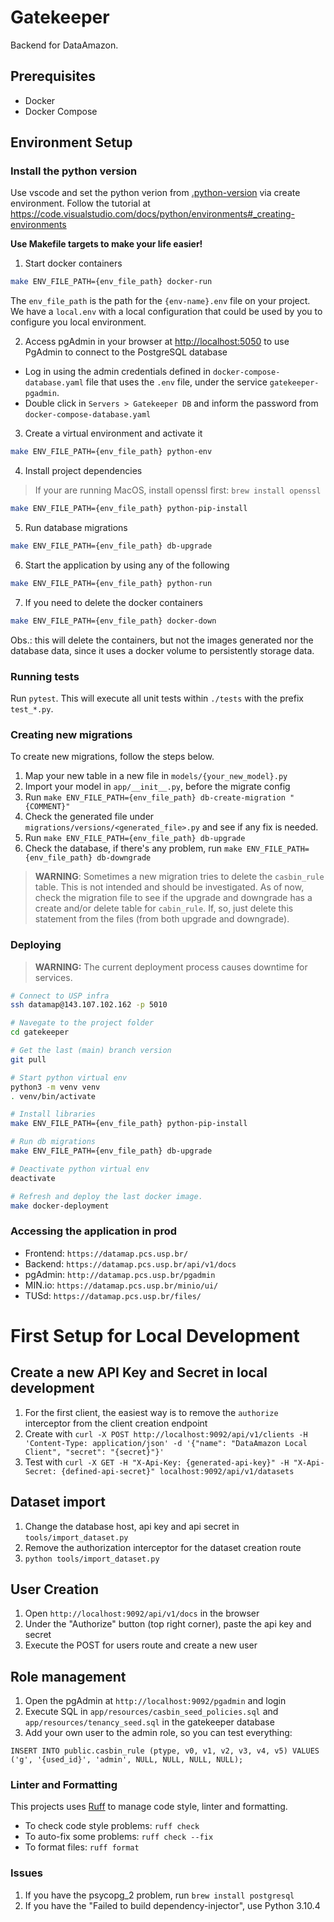 # Gatekeeper

Backend for DataAmazon.

## Prerequisites

- Docker
- Docker Compose



## Environment Setup

### Install the python version

Use vscode and set the python verion from [.python-version](./.python-version) via create environment.
Follow the tutorial at https://code.visualstudio.com/docs/python/environments#_creating-environments

**Use Makefile targets to make your life easier!**

1. Start docker containers

```sh
make ENV_FILE_PATH={env_file_path} docker-run
```

The `env_file_path` is the path for the `{env-name}.env` file on your project. We have a `local.env` with a local configuration that could be used by you 
to configure you local environment.


2. Access pgAdmin in your browser at <http://localhost:5050> to use PgAdmin to connect to
the PostgreSQL database

- Log in using the admin credentials defined in `docker-compose-database.yaml` file that uses the `.env` file, under the service `gatekeeper-pgadmin`.
- Double click in `Servers > Gatekeeper DB` and inform the password from `docker-compose-database.yaml`

3. Create a virtual environment and activate it

```sh
make ENV_FILE_PATH={env_file_path} python-env
```

4. Install project dependencies

> If your are running MacOS, install openssl first:
> `brew install openssl`

```sh
make ENV_FILE_PATH={env_file_path} python-pip-install
```

5. Run database migrations

```sh
make ENV_FILE_PATH={env_file_path} db-upgrade
```

6. Start the application by using any of the following

```sh
make ENV_FILE_PATH={env_file_path} python-run
```

7. If you need to delete the docker containers

```sh
make ENV_FILE_PATH={env_file_path} docker-down
```

Obs.: this will delete the containers, but not the images generated nor the database data, since it uses a docker 
volume to persistently storage data.

### Running tests

Run `pytest`. This will execute all unit tests within `./tests` with the prefix `test_*.py`.

### Creating new migrations

To create new migrations, follow the steps below.

1. Map your new table in a new file in `models/{your_new_model}.py`
2. Import your model in `app/__init__.py`, before the migrate config
3. Run `make ENV_FILE_PATH={env_file_path} db-create-migration "{COMMENT}"`
4. Check the generated file under `migrations/versions/<generated_file>.py` and see if any fix is needed.
5. Run `make ENV_FILE_PATH={env_file_path} db-upgrade`
6. Check the database, if there's any problem, run `make ENV_FILE_PATH={env_file_path} db-downgrade`

> **WARNING**: Sometimes a new migration tries to delete the `casbin_rule` table. This is not intended and should be investigated. As of now, check the migration file to see if the upgrade and downgrade has a create and/or delete table for `cabin_rule`. If, so, just delete this statement from the files (from both upgrade and downgrade).

### Deploying

> **WARNING:** The current deployment process causes downtime for services.

```sh
# Connect to USP infra
ssh datamap@143.107.102.162 -p 5010

# Navegate to the project folder
cd gatekeeper

# Get the last (main) branch version
git pull

# Start python virtual env
python3 -m venv venv
. venv/bin/activate

# Install libraries
make ENV_FILE_PATH={env_file_path} python-pip-install

# Run db migrations
make ENV_FILE_PATH={env_file_path} db-upgrade

# Deactivate python virtual env
deactivate

# Refresh and deploy the last docker image.
make docker-deployment
```

### Accessing the application in prod

* Frontend: `https://datamap.pcs.usp.br/`
* Backend: `https://datamap.pcs.usp.br/api/v1/docs`
* pgAdmin: `http://datamap.pcs.usp.br/pgadmin`
* MIN.io: `https://datamap.pcs.usp.br/minio/ui/`
* TUSd: `https://datamap.pcs.usp.br/files/`

# First Setup for Local Development

## Create a new API Key and Secret in local development

1. For the first client, the easiest way is to remove the `authorize` interceptor from the client creation endpoint
2. Create with `curl -X POST http://localhost:9092/api/v1/clients -H 'Content-Type: application/json' -d '{"name": "DataAmazon Local Client", "secret": "{secret}"}'`
3. Test with `curl -X GET -H "X-Api-Key: {generated-api-key}" -H "X-Api-Secret: {defined-api-secret}" localhost:9092/api/v1/datasets`

## Dataset import

1. Change the database host, api key and api secret in `tools/import_dataset.py`
2. Remove the authorization interceptor for the dataset creation route
3. `python tools/import_dataset.py`

## User Creation

1. Open `http://localhost:9092/api/v1/docs` in the browser
2. Under the "Authorize" button (top right corner), paste the api key and secret
3. Execute the POST for users route and create a new user

## Role management

1. Open the pgAdmin at `http://localhost:9092/pgadmin` and login
2. Execute SQL in `app/resources/casbin_seed_policies.sql` and `app/resources/tenancy_seed.sql` in the gatekeeper database
3. Add your own user to the admin role, so you can test everything:

```
INSERT INTO public.casbin_rule (ptype, v0, v1, v2, v3, v4, v5) VALUES ('g', '{used_id}', 'admin', NULL, NULL, NULL, NULL);
```

### Linter and Formatting

This projects uses [Ruff](https://github.com/astral-sh/ruff) to manage code style, linter and formatting.

* To check code style problems: `ruff check`
* To auto-fix some problems: `ruff check --fix`
* To format files: `ruff format`

### Issues

1. If you have the psycopg_2 problem, run `brew install postgresql`
2. If you have the "Failed to build dependency-injector", use Python 3.10.4
